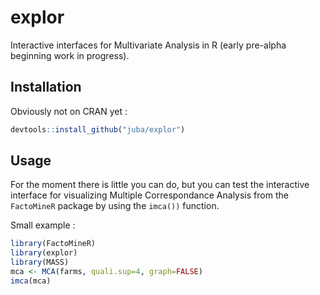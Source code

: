 # explor

Interactive interfaces for Multivariate Analysis in R (early pre-alpha beginning work in progress).


## Installation

Obviously not on CRAN yet :

```r
devtools::install_github("juba/explor")
```
    
## Usage

For the moment there is little you can do, but you can test the interactive interface for visualizing Multiple Correspondance Analysis from the `FactoMineR` package by using the `imca())` function.

Small example :

```r
library(FactoMineR)
library(explor)
library(MASS)
mca <- MCA(farms, quali.sup=4, graph=FALSE)
imca(mca)
```

